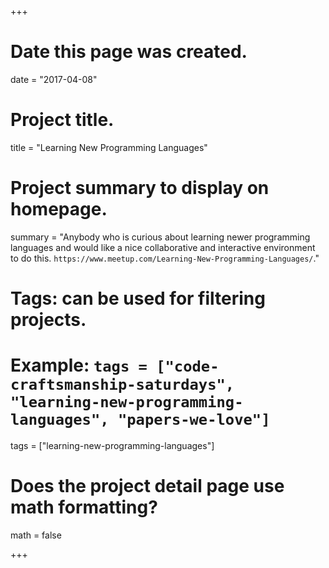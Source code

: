 +++
# Date this page was created.
date = "2017-04-08"

# Project title.
title = "Learning New Programming Languages"

# Project summary to display on homepage.
summary = "Anybody who is curious about learning newer programming languages and would like a nice collaborative and interactive environment to do this. `https://www.meetup.com/Learning-New-Programming-Languages/`."

# Tags: can be used for filtering projects.
# Example: `tags = ["code-craftsmanship-saturdays", "learning-new-programming-languages", "papers-we-love"]`
tags = ["learning-new-programming-languages"]

# Does the project detail page use math formatting?
math = false

+++

